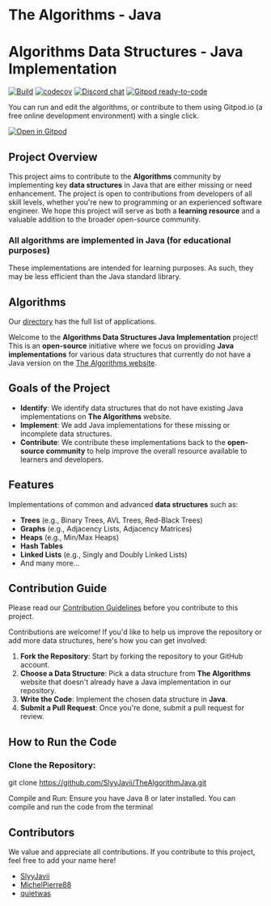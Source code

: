 # The Algorithms - Java

# **Algorithms Data Structures - Java Implementation**

[![Build](https://github.com/TheAlgorithms/Java/actions/workflows/build.yml/badge.svg?branch=master)](https://github.com/TheAlgorithms/Java/actions/workflows/build.yml)
[![codecov](https://codecov.io/gh/TheAlgorithms/Java/graph/badge.svg?token=XAdPyqTIqR)](https://codecov.io/gh/TheAlgorithms/Java)
[![Discord chat](https://img.shields.io/discord/808045925556682782.svg?logo=discord&colorB=7289DA&style=flat-square)](https://discord.gg/c7MnfGFGa6)
[![Gitpod ready-to-code](https://img.shields.io/badge/Gitpod-ready--to--code-blue?logo=gitpod)](https://gitpod.io/#https://github.com/TheAlgorithms/Java)

You can run and edit the algorithms, or contribute to them using Gitpod.io (a free online development environment) with a single click.

[![Open in Gitpod](https://gitpod.io/button/open-in-gitpod.svg)](https://gitpod.io/#https://github.com/TheAlgorithms/Java)

## **Project Overview**

This project aims to contribute to the **Algorithms** community by implementing key **data structures** in Java that are either missing or need enhancement. The project is open to contributions from developers of all skill levels, whether you're new to programming or an experienced software engineer. We hope this project will serve as both a **learning resource** and a valuable addition to the broader open-source community.

### All algorithms are implemented in Java (for educational purposes)
These implementations are intended for learning purposes. As such, they may be less efficient than the Java standard library.

## Algorithms
Our [directory](DIRECTORY.md) has the full list of applications.

Welcome to the **Algorithms Data Structures Java Implementation** project! This is an **open-source** initiative where we focus on providing **Java implementations** for various data structures that currently do not have a Java version on the [The Algorithms website](https://the-algorithms.com/).

## **Goals of the Project**

- **Identify**: We identify data structures that do not have existing Java implementations on **The Algorithms** website.
- **Implement**: We add Java implementations for these missing or incomplete data structures.
- **Contribute**: We contribute these implementations back to the **open-source community** to help improve the overall resource available to learners and developers.

## **Features**

Implementations of common and advanced **data structures** such as:
- **Trees** (e.g., Binary Trees, AVL Trees, Red-Black Trees)
- **Graphs** (e.g., Adjacency Lists, Adjacency Matrices)
- **Heaps** (e.g., Min/Max Heaps)
- **Hash Tables**
- **Linked Lists** (e.g., Singly and Doubly Linked Lists)
- And many more...

## **Contribution Guide**

Please read our [Contribution Guidelines](CONTRIBUTING.md) before you contribute to this project.

Contributions are welcome! If you'd like to help us improve the repository or add more data structures, here's how you can get involved:

1. **Fork the Repository**: Start by forking the repository to your GitHub account.
2. **Choose a Data Structure**: Pick a data structure from **The Algorithms** website that doesn't already have a Java implementation in our repository.
3. **Write the Code**: Implement the chosen data structure in **Java**.
4. **Submit a Pull Request**: Once you're done, submit a pull request for review.

## **How to Run the Code**

### **Clone the Repository**:

git clone https://github.com/SlyyJavii/TheAlgorithmJava.git

Compile and Run: Ensure you have Java 8 or later installed. You can compile and run the code from the terminal

## Contributors
We value and appreciate all contributions. If you contribute to this project, feel free to add your name here!

- [SlyyJavii](https://github.com/SlyyJavii)
- [MichelPierre88](https://github.com/MichelPierre88)
- [quietwas](https://github.com/quietwas)
